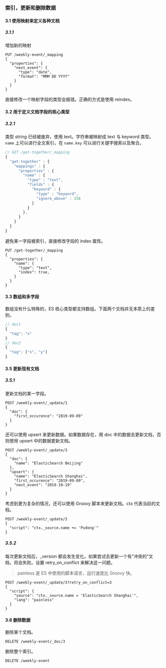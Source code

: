### 索引，更新和删除数据

#### 3.1 使用映射来定义各种文档

##### 3.1.1

增加新的映射
```
PUT /weekly-event/_mapping
{
  "properties": {
    "next_event": {
      "type": "date",
      "format": "MMM DD YYYY"
    }
  }
}
```
直接修改一个映射字段的类型会报错。正确的方式是使用 reindex。

#### 3.2 用于定义文档字段的核心类型

##### 3.2.1

类型 string 已经被废弃，使用 text。字符串被映射成 text 与 keyword 类型。`name` 上可以进行全文索引，在 `name.key` 可以进行关键字搜索以及聚合。

```js
// GET /get-together/_mapping
{
  "get-together" : {
    "mappings" : {
      "properties" : {
        "name" : {
          "type" : "text",
          "fields" : {
            "keyword" : {
              "type" : "keyword",
              "ignore_above" : 256
            }
          }
        },
      }
    }
  }
}
```

避免某一字段被索引，直接修改字段的 index 属性。

```
PUT /get-together/_mapping
{
  "properties": {
    "name": {
      "type": "text", 
      "index": true,
    }
  }
}
```


#### 3.3 数组和多字段

数组没有什么特殊的，ES 核心类型都支持数组。下面两个文档并无本质上的差别。
```js
// doc1
{
  "tag": "x"
}
// doc2
{
  "tag": ["x", "y"]
}
```

#### 3.5 更新现有文档

##### 3.5.1

更新文档的某一字段。

```
POST /weekly-event/_update/1
{
  "doc": {
    "first_occurence": "2019-09-09"
  }
}
```

还可以使用 upsert 来更新数据。如果数据存在，用 doc 中的数据去更新文档，否则使用 upsert 中的数据更新文档。

```
POST /weekly-event/_update/3
{
  "doc": {
    "name": "ElasticSearch Beijing"
  },
  "upsert": {
    "name": "ElasticSearch Shanghai",
    "first_occurence": "2019-09-09",
    "next_event": "2019-10-19"
  }
}
```

考虑到更为复杂的情况，还可以使用 Groovy 脚本来更新文档。ctx 代表当前的文档。

```
POST /weekly-event/_update/3
{
  "script": "ctx._source.name += 'Pudong'"
}
```


##### 3.5.2

每次更新文档后，_version 都会发生变化。如果尝试去更新一个有“冲突的”文档，将会失败。设置 retry_on_conflict 来解决这一问题。

> painless 是 ES 中使用的脚本语言，运行速度比 Groovy 快。

```
POST /weekly-event/_update/3?retry_on_conflict=3
{
  "script": {
    "source": "ctx._source.name = 'ElasticSearch Shanghai'",
    "lang": "painless"
  }
}
```

#### 3.6 删除数据

删除某个文档。

```
DELETE /weekly-event/_doc/3
```

删除整个索引。

```
DELETE /weekly-event
```